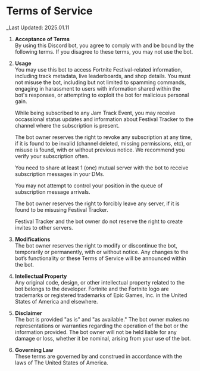 # Terms of Service

_Last Updated: 2025.01.11

1. **Acceptance of Terms**  
   By using this Discord bot, you agree to comply with and be bound by the following terms. If you disagree to these terms, you may not use the bot.

2. **Usage**  
   You may use this bot to access Fortnite Festival-related information, including track metadata, live leaderboards, and shop details. You must not misuse the bot, including but not limited to spamming commands, engaging in harassment to users with information shared within the bot's responses, or attempting to exploit the bot for malicious personal gain.

   While being subscribed to any Jam Track Event, you may receive occassional status updates and information about Festival Tracker to the channel where the subscription is present.

   The bot owner reserves the right to revoke any subscription at any time, if it is found to be invalid (channel deleted, missing permissions, etc), or misuse is found, with or without previous notice. We recommend you verify your subscription often.

   You need to share at least 1 (one) mutual server with the bot to receive subscription messages in your DMs.

   You may not attempt to control your position in the queue of subscription message arrivals.

   The bot owner reserves the right to forcibly leave any server, if it is found to be misusing Festival Tracker.

   Festival Tracker and the bot owner do not reserve the right to create invites to other servers.

4. **Modifications**  
   The bot owner reserves the right to modify or discontinue the bot, temporarily or permanently, with or without notice. Any changes to the bot’s functionality or these Terms of Service will be announced within the bot.

5. **Intellectual Property**  
   Any original code, design, or other intellectual property related to the bot belongs to the developer. Fortnite and the Fortnite logo are trademarks or registered trademarks of Epic Games, Inc. in the United States of America and elsewhere.

6. **Disclaimer**  
   The bot is provided "as is" and "as available." The bot owner makes no representations or warranties regarding the operation of the bot or the information provided. The bot owner will not be held liable for any damage or loss, whether it be nominal, arising from your use of the bot.

7. **Governing Law**  
   These terms are governed by and construed in accordance with the laws of The United States of America.
